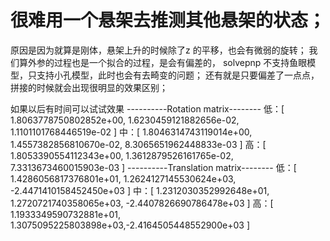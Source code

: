 # 很难用一个悬架去推测其他悬架的状态；
原因是因为就算是刚体，悬架上升的时候除了z 的平移，也会有微弱的旋转；
我们算外参的过程也是一个拟合的过程，是会有偏差的，
solvepnp 不支持鱼眼模型，只支持小孔模型，此时也会有去畸变的问题；
还有就是只要偏差了一点点，拼接的时候就会出现很明显的效果区别；

如果以后有时间可以试试效果
----------Rotation matrix--------
低：[ 1.8063778750802852e+00, 1.6230459121882656e-02, 1.1101101768446519e-02 ]
中：[ 1.8046314743119014e+00, 1.4557382856810670e-02, 8.3065651962448833e-03 ]
高：[ 1.8053390554112343e+00, 1.3612879526161765e-02, 7.3313673460015903e-03 ]
----------Translation matrix--------
低：[ 1.4286056817376801e+01, 1.2624127145530624e+03, -2.4471410158452450e+03 ]
中：[ 1.2312030352992648e+01, 1.2720721740358065e+03, -2.4407826690786478e+03 ]
高：[ 1.1933349590732881e+01, 1.3075095225803898e+03,-2.4164505448552900e+03 ]